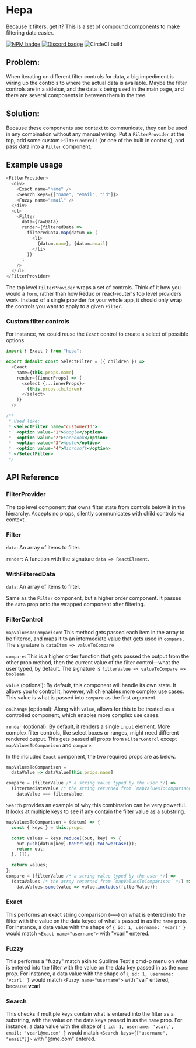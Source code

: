 # Hepa

Because it filters, get it? This is a set of [compound components](https://www.youtube.com/watch?v=hEGg-3pIHlE) to make filtering data easier. 

[![NPM badge](https://img.shields.io/npm/v/hepa.svg)](https://www.npmjs.com/package/hepa) [![Discord badge](https://img.shields.io/badge/discord-general@reactiflux-738bd7.svg)](https://discordapp.com/invite/reactiflux) ![CircleCI build](https://img.shields.io/circleci/project/github/vcarl/hepa.svg)
## Problem:

When iterating on different filter controls for data, a big impediment is wiring up the controls to where the actual data is available. Maybe the filter controls are in a sidebar, and the data is being used in the main page, and there are several components in between them in the tree. 

## Solution:

Because these components use context to communicate, they can be used in any combination without any manual wiring. Put a `FilterProvider` at the top, add some custom `FilterControls` (or one of the built in controls), and pass data into a `Filter` component.

## Example usage

```js
<FilterProvider>
  <div>
    <Exact name="name" />
    <Search keys={["name", "email", "id"]}>
    <Fuzzy name="email" />
  </div>
  <ul>
    <Filter
      data={rawData}
      render={filteredData =>
        filteredData.map(datum => (
          <li>
            {datum.name}, {datum.email}
          </li>
        ))
      }
    />
  </ul>
</FilterProvider>
```

The top level `FilterProvider` wraps a set of controls. Think of it how you would a `form`, rather than how Redux or react-router's top level providers work. Instead of a single provider for your whole app, it should only wrap the controls you want to apply to a given `Filter`.

### Custom filter controls

For instance, we could reuse the `Exact` control to create a select of possible options.

```js
import { Exact } from "hepa";

export default const SelectFilter = ({ children }) =>
  <Exact
    name={this.props.name}
    render={(innerProps) => (
      <select {...innerProps}>
        {this.props.children}
      </select>
    )}
  />

/**
 * Used like:
 * <SelectFilter name="customerId">
 *  <option value="1">Google</option>
 *  <option value="2">Facebook</option>
 *  <option value="3">Apple</option>
 *  <option value="4">Microsoft</option>
 * </SelectFilter>
 */
```

## API Reference

### FilterProvider

The top level component that owns filter state from controls below it in the hierarchy. Accepts no props, silently communicates with child controls via context.

### Filter

`data`: An array of items to filter.

`render`: A function with the signature `data => ReactElement`. 

### WithFilteredData

`data`: An array of items to filter.

Same as the `Filter` component, but a higher order component. It passes the `data` prop onto the wrapped component after filtering.

### FilterControl

`mapValuesToComparison`: This method gets passed each item in the array to be filtered, and maps it to an intermediate value that gets used in `compare.` The signature is `dataItem => valueToCompare`

`compare`: This is a higher order function that gets passed the output from the other prop method, then the current value of the filter control—what the user typed, by default. The signature is `filterValue => valueToCompare => boolean`

`value` (optional): By default, this component will handle its own state. It allows you to control it, however, which enables more complex use cases. This value is what is passed into `compare` as the first argument.

`onChange` (optional): Along with `value`, allows for this to be treated as a controlled component, which enables more complex use cases.

`render` (optional): By default, it renders a single `input` element. More complex filter controls, like select boxes or ranges, might need different rendered output. This gets passed all props from `FilterControl` except `mapValuesToComparison` and `compare`.

In the included `Exact` component, the two required props are as below.

```js
mapValuesToComparison = 
  dataValue => dataValue[this.props.name]

compare = (filterValue /* a string value typed by the user */) => 
  (intermediateValue /* the string returned from `mapValuesToComparison` */) =>
    dataValue === filterValue;
```

`Search` provides an example of why this combination can be very powerful. It looks at multiple keys to see if any contain the filter value as a substring.

```js
mapValuesToComparison = (datum) => {
  const { keys } = this.props;

  const values = keys.reduce((out, key) => {
    out.push(datum[key].toString().toLowerCase());
    return out;
  }, []);

  return values;
};
compare = (filterValue /* a string value typed by the user */) => 
  (dataValues /* the array returned from `mapValuesToComparison` */) =>
    dataValues.some(value => value.includes(filterValue));
```

### Exact

This performs an exact string comparison (`===`) on what is entered into the filter with the value on the data keyed of what's passed in as the `name` prop. For instance, a data value with the shape of `{ id: 1, username: 'vcarl' }` would match `<Exact name="username">` with "vcarl" entered.

### Fuzzy

This performs a "fuzzy" match akin to Sublime Text's cmd-p menu on what is entered into the filter with the value on the data key passed in as the `name` prop. For instance, a data value with the shape of `{ id: 1, username: 'vcarl' }` would match `<Fuzzy name="username">` with "val" entered, because **v**c**a**r**l**

### Search

This checks if multiple keys contain what is entered into the filter as a substring, with the value on the data keys passed in as the `name` prop. For instance, a data value with the shape of `{ id: 1, username: 'vcarl', email: 'vcarl@me.com' }` would match `<Search keys={["username", "email"]}>` with "@me.com" entered. 
